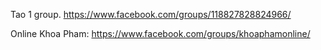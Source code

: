 Tao 1 group.
https://www.facebook.com/groups/118827828824966/

Online Khoa Pham:
https://www.facebook.com/groups/khoaphamonline/
